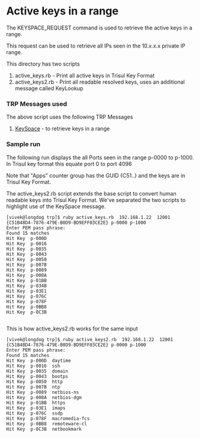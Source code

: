 Active keys in a range
======================

The KEYSPACE_REQUEST command is used to retrieve the active keys in a range.

This request can be used to retrieve all IPs seen in the 10.x.x.x private IP range.

This directory has two scripts

1. active_keys.rb - Print all active keys in Trisul Key Format 
2. active_keys2.rb - Print all readable resolved keys, uses an additional message called KeyLookup 


### TRP Messages used

The above script uses the following TRP Messages

1. [KeySpace](http://trisul.org/docs/ref/trpprotomessages.html#keyspace)  - to retrieve keys in a range 



### Sample run


The following run displays the all Ports  seen in the range p-0000 to p-1000. In Trisul key format
this equate port 0 to port 4096 

Note that "Apps" counter group has the GUID {C51..} and the keys are in Trisul Key Format.

The active_keys2.rb script extends the base script to convert human readable keys into Trisul Key Format. We've separated the two scripts to highlight use of the KeySpace message.



```
[vivek@longdog trp]$ ruby active_keys.rb  192.168.1.22  12001 {C51B48D4-7876-479E-B0D9-BD9EFF03CE2E} p-0000 p-1000
Enter PEM pass phrase:
Found 15 matches
Hit Key  p-000D 
Hit Key  p-0016 
Hit Key  p-0035 
Hit Key  p-0043 
Hit Key  p-0050 
Hit Key  p-007B 
Hit Key  p-0089 
Hit Key  p-008A 
Hit Key  p-01BB 
Hit Key  p-034B 
Hit Key  p-03E1 
Hit Key  p-076C 
Hit Key  p-078F 
Hit Key  p-0BB8 
Hit Key  p-0C3B 


```
This is how active_keys2.rb works for the same input 

````
[vivek@longdog trp]$ ruby active_keys2.rb  192.168.1.22  12001 {C51B48D4-7876-479E-B0D9-BD9EFF03CE2E} p-0000 p-1000
Enter PEM pass phrase:
Found 15 matches
Hit Key  p-000D  daytime 
Hit Key  p-0016  ssh 
Hit Key  p-0035  domain 
Hit Key  p-0043  bootps 
Hit Key  p-0050  http 
Hit Key  p-007B  ntp 
Hit Key  p-0089  netbios-ns 
Hit Key  p-008A  netbios-dgm 
Hit Key  p-01BB  https 
Hit Key  p-03E1  imaps 
Hit Key  p-076C  ssdp 
Hit Key  p-078F  macromedia-fcs 
Hit Key  p-0BB8  remoteware-cl 
Hit Key  p-0C3B  netbookmark 


````


